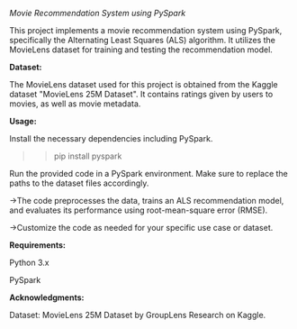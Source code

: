 *Movie Recommendation System using PySpark*

This project implements a movie recommendation system using PySpark, specifically the Alternating Least Squares (ALS) algorithm. It utilizes the MovieLens dataset for training and testing the recommendation model.


**Dataset:**

The MovieLens dataset used for this project is obtained from the Kaggle dataset "MovieLens 25M Dataset". It contains ratings given by users to movies, as well as movie metadata.


**Usage:**

Install the necessary dependencies including PySpark.

>>pip install pyspark

Run the provided code in a PySpark environment. Make sure to replace the paths to the dataset files accordingly.

->The code preprocesses the data, trains an ALS recommendation model, and evaluates its performance using root-mean-square error (RMSE).

->Customize the code as needed for your specific use case or dataset.


**Requirements:**

Python 3.x

PySpark


**Acknowledgments:**

Dataset: MovieLens 25M Dataset by GroupLens Research on Kaggle.
